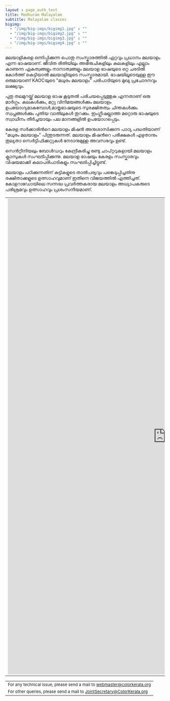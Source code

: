 ```yaml
---
layout : page_auth_test
title: Madhuram Malayalam
subtitle: Malayalam classes 
bigimg:
  - "/img/big-imgs/bigimg1.jpg" : ""
  - "/img/big-imgs/bigimg2.jpg" : ""
  - "/img/big-imgs/bigimg3.jpg" : ""
  - "/img/big-imgs/bigimg4.jpg" : ""
---
```


മലയാളികളെ ഒന്നിപ്പിക്കുന്ന പൊതു സംസ്കാരത്തിൽ ഏറ്റവും പ്രധാനം മലയാളം എന്ന ഭാഷയാണ്. ജീവിത രീതിയിലും അഭിരുചികളിലും കലകളിലും എല്ലാം കാണുന്ന ഏകത്വങ്ങളും നാനാത്വങ്ങളും മലയാള ഭാഷയുടെ ഒറ്റ ചരടിൽ കോർത്ത് കെട്ടിയാൽ മലയാളിയുടെ സംസ്കാരമായി. ഭാഷയിലൂടെയുള്ള ഈ ഒരുമായാണ് KAOCയുടെ "മധുരം മലയാളം" പരിപാടിയുടെ മുഖ്യ പ്രചോദനവും ലക്ഷ്യവും. <br/>

പുതു തലമുറയ്ക്ക് മലയാള ഭാഷ കൂടുതൽ പരിചയപ്പെടുത്തുക എന്നതാണ് ഒരു മാർഗ്ഗം. കലകൾക്കും, മറ്റു വിനിമയങ്ങൾക്കും മലയാളം ഉപയോഗ്യമാകുമ്പോൾ,മാതൃഭാഷയുടെ സുരക്ഷിതത്വം ചിന്തകൾക്കും സ്വപ്നങ്ങൾക്കും പുതിയ വാതിലുകൾ തുറക്കും. ഇംഗ്ലീഷല്ലാത്ത മറ്റൊരു ഭാഷയുടെ സ്വാധീനം തീർച്ചയായും പല മാനങ്ങളിൽ ഉപയോഗപ്പെടും. <br/>

കേരള സർക്കാരിൻറെ മലയാളം മിഷൻ അനുശാസിക്കുന്ന പാഠ്യ പദ്ധതിയാണ് "മധുരം മലയാളം" പിന്തുടരുന്നത്. മലയാളം മിഷൻറെ പരീക്ഷകൾ എഴുതാനും തുല്യതാ സെർട്ടിഫിക്കറ്റുകൾ  നേടാനുമുള്ള അവസരവും ഉണ്ട്.<br/>

സെൻറ്റീനിയലും ബോൾഡറും കേന്ദ്രീകരിച്ചു രണ്ടു ചാപ്റ്ററുകളായി മലയാളം ക്ലാസുകൾ സംഘടിപ്പിക്കുന്നു. മലയാള ഭാഷയും കേരളം സംസ്കാരവും വിഷയമാക്കി കലാപരിപാടികളും സംഘടിപ്പിച്ചിട്ടുണ്ട്.<br/>

മലയാളം പഠിക്കുന്നതിന് കുട്ടികളുടെ താൽപര്യവും പങ്കെടുപ്പിച്ചതിനു രക്ഷിതാക്കളുടെ ഉത്സാഹവുമാണ് ഇതിനെ വിജയത്തിൽ എത്തിച്ചത്. കോളറാഡോയിലെ സന്നദ്ധ പ്രവർത്തകരായ മലയാളം അധ്യാപകരുടെ പരിശ്രമവും ഉത്സാഹവും പ്രശംസനീയമാണ്.
 
<table align="center" style="border:0"> 
 <tr style="border:0;background:transparent">
   <td style="border:0"> 
     <iframe src="https://docs.google.com/forms/d/e/1FAIpQLSfNHpm_ZjvLTdIj6cKxZrCKMtPJXNnyWZF6k2cOI4-unVKaMg/viewform?usp=sf_link"
             width="999" height="1500" frameborder="0" marginheight="0" marginwidth="0">Loading...</iframe>
     </td></tr>
  </table>
  <table>
  <tr style="border:0;background:transparent">
   <td style="border:0"> <font size="2"> For any technical issue, please send a mail to <u> webmaster@colorkerala.org </u></font></td></tr>
  <tr style="border:0;background:transparent">
    <td style="border:0">  <font size="2">For other queries, please send a mail to <u> JointSecretary@ColorKerala.org </u></font></td></tr>
  </table>
